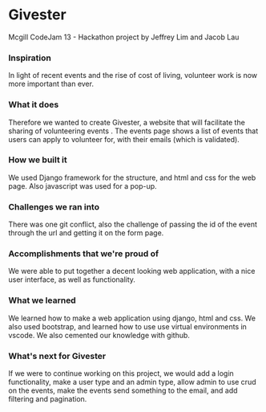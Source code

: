 # Givester
Mcgill CodeJam 13 - Hackathon project
by Jeffrey Lim and Jacob Lau

### Inspiration
In light of recent events and the rise of cost of living, volunteer work is now more important than ever.

### What it does
Therefore we wanted to create Givester, a website that will facilitate the sharing of volunteering events . The events page shows a list of events that users can apply to volunteer for, with their emails (which is validated).

### How we built it
We used Django framework for the structure, and html and css for the web page. Also javascript was used for a pop-up.

### Challenges we ran into
There was one git conflict, also the challenge of passing the id of the event through the url and getting it on the form page.

### Accomplishments that we're proud of
We were able to put together a decent looking web application, with a nice user interface, as well as functionality.

### What we learned
We learned how to make a web application using django, html and css. We also used bootstrap, and learned how to use use virtual environments in vscode. We also cemented our knowledge with github.

### What's next for Givester
If we were to continue working on this project, we would add a login functionality, make a user type and an admin type, allow admin to use crud on the events, make the events send something to the email, and add filtering and pagination.
